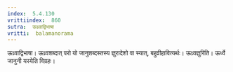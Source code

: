 ```yaml
---
index:  5.4.130
vrittiindex:  860
sutra:  ऊध्र्वाद्विभाषा
vritti:  balamanorama 
---
```


ऊध्र्वाद्विभाषा। ऊध्र्वशब्दात् परो यो जानुशब्दस्तस्य ज्ञुरादेशो वा स्यात्, बहुव्रीहावित्यर्थः। ऊध्र्वज्ञुरिति। ऊर्ध्वे जानुनी यस्येति विग्रहः।

